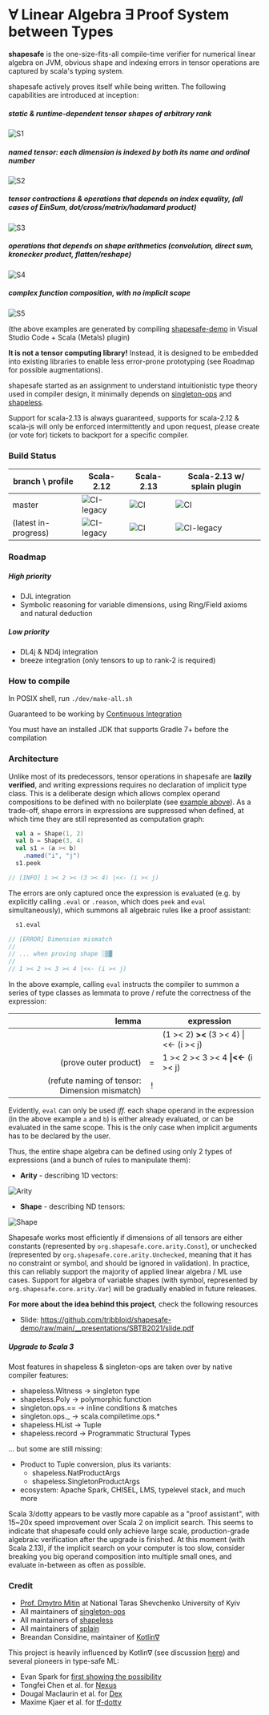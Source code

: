 # ∀ Linear Algebra ∃ Proof System between Types

**shapesafe** is the one-size-fits-all compile-time verifier for numerical linear algebra on JVM, obvious shape and indexing errors in tensor operations are captured by scala's typing system.

shapesafe actively proves itself while being written. The following capabilities are introduced at inception:

##### static & runtime-dependent tensor shapes of arbitrary rank

![S1](doc/video/S1.gif)

##### named tensor: each dimension is indexed by both its name and ordinal number

![S2](doc/video/S2.gif)

##### tensor contractions & operations that depends on index equality, (all cases of EinSum, dot/cross/matrix/hadamard product)

![S3](doc/video/S3.gif)

##### operations that depends on shape arithmetics (convolution, direct sum, kronecker product, flatten/reshape)

![S4](doc/video/S4.gif)

##### complex function composition, with no implicit scope 

![S5](doc/video/S5.gif)

(the above examples are generated by compiling [shapesafe-demo](https://github.com/tribbloid/shapesafe-demo/tree/main/src/shouldSucceed/scala/org/shapesafe/demo/core/c1) in Visual Studio Code + Scala (Metals) plugin)

**It is not a tensor computing library!** Instead, it is designed to be embedded into existing libraries to enable less error-prone prototyping (see Roadmap for possible augmentations).

shapesafe started as an assignment to understand intuitionistic type theory used in compiler design, it minimally depends on [singleton-ops](https://github.com/fthomas/singleton-ops) and [shapeless](https://github.com/milessabin/shapeless).

Support for scala-2.13 is always guaranteed, supports for scala-2.12 & scala-js will only be enforced intermittently and upon request, please create (or vote for) tickets to backport for a specific compiler.

### Build Status

| branch \ profile | Scala-2.12 | Scala-2.13 | Scala-2.13 w/ splain plugin |
| ---- | ---- | ---- | ---- |
| master | ![CI-legacy](https://github.com/tribbloid/shapesafe/workflows/CI-legacy/badge.svg?branch=master) | ![CI](https://github.com/tribbloid/shapesafe/workflows/CI/badge.svg?branch=master) | ![CI](https://github.com/tribbloid/shapesafe/workflows/CI-splain/badge.svg?branch=master) |
| (latest in-progress) | ![CI-legacy](https://github.com/tribbloid/shapesafe/workflows/CI-legacy/badge.svg) | ![CI](https://github.com/tribbloid/shapesafe/workflows/CI/badge.svg) | ![CI-legacy](https://github.com/tribbloid/shapesafe/workflows/CI-splain/badge.svg) |

### Roadmap

##### High priority

- DJL integration
- Symbolic reasoning for variable dimensions, using Ring/Field axioms and natural deduction

##### Low priority

- DL4j & ND4j integration
- breeze integration (only tensors to up to rank-2 is required)

### How to compile

In POSIX shell, run `./dev/make-all.sh`

Guaranteed to be working by [Continuous Integration](.github/workflows/main.yml)

You must have an installed JDK that supports Gradle 7+ before the compilation

### Architecture

Unlike most of its predecessors, tensor operations in shapesafe are **lazily verified**, and writing expressions requires no declaration of implicit type class.
This is a deliberate design which allows complex operand compositions to be defined with no boilerplate (see [example above](#complex-function-composition-with-no-implicit-scope)). As a trade-off, shape errors in expressions are suppressed when defined, at which time they are still represented as computation graph:

```scala
  val a = Shape(1, 2)
  val b = Shape(3, 4)
  val s1 = (a >< b)
    .named("i", "j")
  s1.peek

// [INFO] 1 >< 2 >< (3 >< 4) |<<- (i >< j)
```

The errors are only captured once the expression is evaluated (e.g. by explicitly calling `.eval` or `.reason`, which does `peek` and `eval` simultaneously), which summons all algebraic rules like a proof assistant:

```scala
  s1.eval

// [ERROR] Dimension mismatch
//
// ... when proving shape ░▒▓
//
// 1 >< 2 >< 3 >< 4 |<<- (i >< j)
```

In the above example, calling `eval` instructs the compiler to summon a series of type classes as lemmata to prove / refute the correctness of the expression:

|                                         lemma |       | expression                              |
| --------------------------------------------: | :---: | --------------------------------------- |
|                                               |       | (1 >< 2) **><** (3 >< 4) \|<<- (i >< j) |
|                         (prove outer product) |  =    | 1 >< 2 >< 3 >< 4 **\|<<-** (i >< j)     |
| (refute naming of tensor: Dimension mismatch) |  !    |                                         |

Evidently, `eval` can only be used *iff.* each shape operand in the expression (in the above example `a` and `b`)  is either already evaluated, or can be evaluated in the same scope. This is the only case when implicit arguments has to be declared by the user.

Thus, the entire shape algebra can be defined using only 2 types of expressions (and a bunch of rules to manipulate them):

- **Arity** - describing 1D vectors:

![Arity](doc/ArityTypeHierarchy.png)

- **Shape** - describing ND tensors:

![Shape](doc/ShapeTypeHierarchy.png)

Shapesafe works most efficiently if dimensions of all tensors are either constants (represented by `org.shapesafe.core.arity.Const`), or unchecked (represented by `org.shapesafe.core.arity.Unchecked`,  meaning that it has no constraint or symbol, and should be ignored in validation). In practice, this can reliably support the majority of applied linear algebra / ML use cases. Support for algebra of variable shapes (with symbol, represented by `org.shapesafe.core.arity.Var`) will be gradually enabled in future releases.

**For more about the idea behind this project**, check the following resources

- Slide: https://github.com/tribbloid/shapesafe-demo/raw/main/__presentations/SBTB2021/slide.pdf

##### Upgrade to Scala 3

Most features in shapeless & singleton-ops are taken over by native compiler features:

- shapeless.Witness → singleton type
- shapeless.Poly → polymorphic function
- singleton.ops.== → inline conditions & matches
- singleton.ops._ → scala.compiletime.ops.*
- shapeless.HList → Tuple
- shapeless.record → Programmatic Structural Types

... but some are still missing:

- Product to Tuple conversion, plus its variants:
  - shapeless.NatProductArgs
  - shapeless.SingletonProductArgs
- ecosystem: Apache Spark, CHISEL, LMS, typelevel stack, and much more

Scala 3/dotty appears to be vastly more capable as a "proof assistant", with 15~20x speed improvement over Scala 2 on implicit search. This seems to indicate that shapesafe could only achieve large scale, production-grade algebraic verification after the upgrade is finished. At this moment (with Scala 2.13), if the implicit search on your computer is too slow, consider breaking you big operand composition into multiple small ones, and evaluate in-between as often as possible.

### Credit

- [Prof. Dmytro Mitin](https://www.researchgate.net/profile/Dmytro-Mitin) at National Taras Shevchenko University of Kyiv
- All maintainers of [singleton-ops](https://github.com/fthomas/singleton-ops)
- All maintainers of [shapeless](https://github.com/milessabin/shapeless)
- All maintainers of [splain](https://github.com/tek/splain)
- Breandan Considine, maintainer of [Kotlin∇](https://openreview.net/forum?id=SkluMSZ08H)

This project is heavily influenced by Kotlin∇ (see discussion [here](https://github.com/breandan/kotlingrad/issues/11)) and several pioneers in type-safe ML:

- Evan Spark for [first showing the possibility](https://etrain.github.io/2015/05/28/type-safe-linear-algebra-in-scala)
- Tongfei Chen et al. for [Nexus](https://github.com/ctongfei/nexus)
- Dougal Maclaurin et al. for [Dex](https://github.com/google-research/dex-lang)
- Maxime Kjaer et al. for [tf-dotty](https://github.com/MaximeKjaer/tf-dotty)

